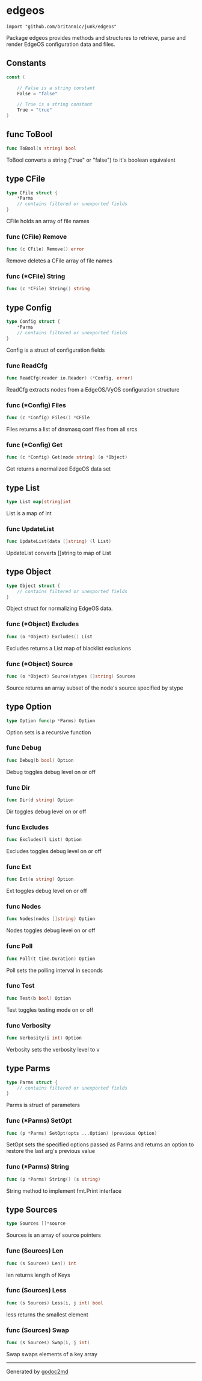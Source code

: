 
# edgeos
    import "github.com/britannic/junk/edgeos"

Package edgeos provides methods and structures to retrieve, parse and render EdgeOS configuration data and files.




## Constants
``` go
const (

    // False is a string constant
    False = "false"

    // True is a string constant
    True = "true"
)
```


## func ToBool
``` go
func ToBool(s string) bool
```
ToBool converts a string ("true" or "false") to it's boolean equivalent



## type CFile
``` go
type CFile struct {
    *Parms
    // contains filtered or unexported fields
}
```
CFile holds an array of file names











### func (CFile) Remove
``` go
func (c CFile) Remove() error
```
Remove deletes a CFile array of file names



### func (\*CFile) String
``` go
func (c *CFile) String() string
```


## type Config
``` go
type Config struct {
    *Parms
    // contains filtered or unexported fields
}
```
Config is a struct of configuration fields









### func ReadCfg
``` go
func ReadCfg(reader io.Reader) (*Config, error)
```
ReadCfg extracts nodes from a EdgeOS/VyOS configuration structure




### func (\*Config) Files
``` go
func (c *Config) Files() *CFile
```
Files returns a list of dnsmasq conf files from all srcs



### func (\*Config) Get
``` go
func (c *Config) Get(node string) (o *Object)
```
Get returns a normalized EdgeOS data set



## type List
``` go
type List map[string]int
```
List is a map of int









### func UpdateList
``` go
func UpdateList(data []string) (l List)
```
UpdateList converts []string to map of List




## type Object
``` go
type Object struct {
    // contains filtered or unexported fields
}
```
Object struct for normalizing EdgeOS data.











### func (\*Object) Excludes
``` go
func (o *Object) Excludes() List
```
Excludes returns a List map of blacklist exclusions



### func (\*Object) Source
``` go
func (o *Object) Source(stypes []string) Sources
```
Source returns an array subset of the node's source specified by stype



## type Option
``` go
type Option func(p *Parms) Option
```
Option sets is a recursive function









### func Debug
``` go
func Debug(b bool) Option
```
Debug toggles debug level on or off


### func Dir
``` go
func Dir(d string) Option
```
Dir toggles debug level on or off


### func Excludes
``` go
func Excludes(l List) Option
```
Excludes toggles debug level on or off


### func Ext
``` go
func Ext(e string) Option
```
Ext toggles debug level on or off


### func Nodes
``` go
func Nodes(nodes []string) Option
```
Nodes toggles debug level on or off


### func Poll
``` go
func Poll(t time.Duration) Option
```
Poll sets the polling interval in seconds


### func Test
``` go
func Test(b bool) Option
```
Test toggles testing mode on or off


### func Verbosity
``` go
func Verbosity(i int) Option
```
Verbosity sets the verbosity level to v




## type Parms
``` go
type Parms struct {
    // contains filtered or unexported fields
}
```
Parms is struct of parameters











### func (\*Parms) SetOpt
``` go
func (p *Parms) SetOpt(opts ...Option) (previous Option)
```
SetOpt sets the specified options passed as Parms and returns an option to restore the last arg's previous value



### func (\*Parms) String
``` go
func (p *Parms) String() (s string)
```
String method to implement fmt.Print interface



## type Sources
``` go
type Sources []*source
```
Sources is an array of source pointers











### func (Sources) Len
``` go
func (s Sources) Len() int
```
len returns length of Keys



### func (Sources) Less
``` go
func (s Sources) Less(i, j int) bool
```
less returns the smallest element



### func (Sources) Swap
``` go
func (s Sources) Swap(i, j int)
```
Swap swaps elements of a key array









- - -
Generated by [godoc2md](http://godoc.org/github.com/davecheney/godoc2md)